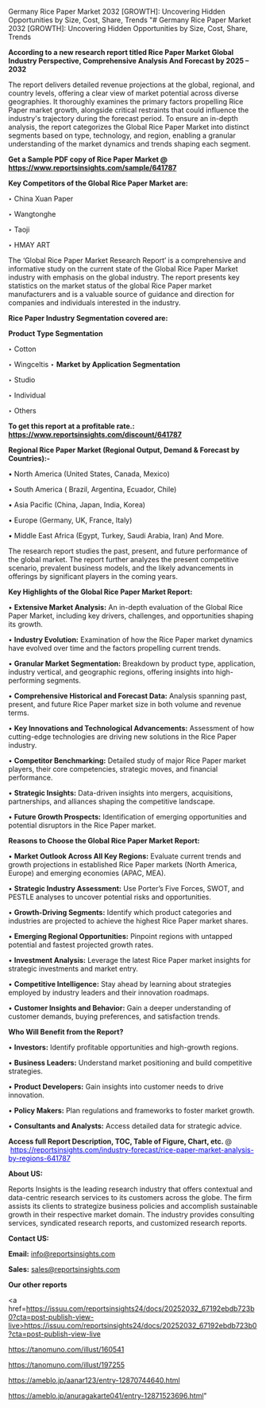 Germany Rice Paper Market 2032 [GROWTH]: Uncovering Hidden Opportunities by Size, Cost, Share, Trends
"# Germany Rice Paper Market 2032 [GROWTH]: Uncovering Hidden Opportunities by Size, Cost, Share, Trends

<strong>According to a new research report titled Rice Paper Market Global Industry Perspective, Comprehensive Analysis And Forecast by 2025 – 2032</strong>

The report delivers detailed revenue projections at the global, regional, and country levels, offering a clear view of market potential across diverse geographies. It thoroughly examines the primary factors propelling Rice Paper market growth, alongside critical restraints that could influence the industry's trajectory during the forecast period. To ensure an in-depth analysis, the report categorizes the Global Rice Paper Market into distinct segments based on type, technology, and region, enabling a granular understanding of the market dynamics and trends shaping each segment.

<strong>Get a Sample PDF copy of Rice Paper Market </strong><strong>@<a href=https://www.reportsinsights.com/sample/641787 style=color:#0000ff;> https://www.reportsinsights.com/sample/641787</a></strong></font>

<strong>Key Competitors of the Global Rice Paper Market are:</strong>

‣ China Xuan Paper

‣ Wangtonghe

‣ Taoji

‣ HMAY ART

The ‘Global Rice Paper Market Research Report’ is a comprehensive and informative study on the current state of the Global Rice Paper Market industry with emphasis on the global industry. The report presents key statistics on the market status of the global Rice Paper market manufacturers and is a valuable source of guidance and direction for companies and individuals interested in the industry.

<strong>Rice Paper Industry Segmentation covered are:</strong>

<strong>Product Type Segmentation</strong>

‣ Cotton

‣ Wingceltis
‣ 
<strong>Market by Application Segmentation</strong>

‣ Studio

‣ Individual

‣ Others

<strong>To get this report at a profitable rate.: <a href=https://www.reportsinsights.com/discount/641787 style=color:#0000ff;>https://www.reportsinsights.com/discount/641787</a></strong></font>

<strong>Regional Rice Paper Market (Regional Output, Demand &amp; Forecast by Countries):-</strong>

• North America (United States, Canada, Mexico)

• South America ( Brazil, Argentina, Ecuador, Chile)

• Asia Pacific (China, Japan, India, Korea)

• Europe (Germany, UK, France, Italy)

• Middle East Africa (Egypt, Turkey, Saudi Arabia, Iran) And More.

The research report studies the past, present, and future performance of the global market. The report further analyzes the present competitive scenario, prevalent business models, and the likely advancements in offerings by significant players in the coming years.

<strong>Key Highlights of the Global Rice Paper Market Report:</strong>

• <strong>Extensive Market Analysis:</strong> An in-depth evaluation of the Global Rice Paper Market, including key drivers, challenges, and opportunities shaping its growth.

• <strong>Industry Evolution:</strong> Examination of how the Rice Paper market dynamics have evolved over time and the factors propelling current trends.

• <strong>Granular Market Segmentation:</strong> Breakdown by product type, application, industry vertical, and geographic regions, offering insights into high-performing segments.

• <strong>Comprehensive Historical and Forecast Data:</strong> Analysis spanning past, present, and future Rice Paper market size in both volume and revenue terms.

• <strong>Key Innovations and Technological Advancements:</strong> Assessment of how cutting-edge technologies are driving new solutions in the Rice Paper industry.

• <strong>Competitor Benchmarking:</strong> Detailed study of major Rice Paper market players, their core competencies, strategic moves, and financial performance.

• <strong>Strategic Insights:</strong> Data-driven insights into mergers, acquisitions, partnerships, and alliances shaping the competitive landscape.

• <strong>Future Growth Prospects:</strong> Identification of emerging opportunities and potential disruptors in the Rice Paper market.

<strong>Reasons to Choose the Global Rice Paper Market Report:</strong>

• <strong>Market Outlook Across All Key Regions:</strong> Evaluate current trends and growth projections in established Rice Paper markets (North America, Europe) and emerging economies (APAC, MEA).

• <strong>Strategic Industry Assessment:</strong> Use Porter’s Five Forces, SWOT, and PESTLE analyses to uncover potential risks and opportunities.

• <strong>Growth-Driving Segments:</strong> Identify which product categories and industries are projected to achieve the highest Rice Paper market shares.

• <strong>Emerging Regional Opportunities:</strong> Pinpoint regions with untapped potential and fastest projected growth rates.

• <strong>Investment Analysis:</strong> Leverage the latest Rice Paper market insights for strategic investments and market entry.

• <strong>Competitive Intelligence:</strong> Stay ahead by learning about strategies employed by industry leaders and their innovation roadmaps.

• <strong>Customer Insights and Behavior:</strong> Gain a deeper understanding of customer demands, buying preferences, and satisfaction trends.

<strong>Who Will Benefit from the Report?</strong>

• <strong>Investors:</strong> Identify profitable opportunities and high-growth regions.

• <strong>Business Leaders:</strong> Understand market positioning and build competitive strategies.

• <strong>Product Developers:</strong> Gain insights into customer needs to drive innovation.

• <strong>Policy Makers:</strong> Plan regulations and frameworks to foster market growth.

• <strong>Consultants and Analysts:</strong> Access detailed data for strategic advice.
</ul>
<strong>Access full Report Description, TOC, Table of Figure, Chart, etc. </strong>@  <a href=https://reportsinsights.com/industry-forecast/rice-paper-market-analysis-by-regions-641787 style=color:#0000ff;>https://reportsinsights.com/industry-forecast/rice-paper-market-analysis-by-regions-641787</a></font>

<strong><strong>About US</strong>:</strong>

Reports Insights is the leading research industry that offers contextual and data-centric research services to its customers across the globe. The firm assists its clients to strategize business policies and accomplish sustainable growth in their respective market domain. The industry provides consulting services, syndicated research reports, and customized research reports.

<strong>Contact US:</strong>

<p class=""""><b>Email:</b> <a href=mailto:info@reportsinsights.com>info@reportsinsights.com</a></p>
<p class=""""><b>Sales:</b> <a href=mailto:sales@reportsinsights.com>sales@reportsinsights.com</a></p>

<strong>Our other reports</strong>

<a href=https://issuu.com/reportsinsights24/docs/20252032_67192ebdb723b0?cta=post-publish-view-live>https://issuu.com/reportsinsights24/docs/20252032_67192ebdb723b0?cta=post-publish-view-live</a>

<a href=https://tanomuno.com/illust/160541>https://tanomuno.com/illust/160541</a>

<a href=https://tanomuno.com/illust/197255>https://tanomuno.com/illust/197255</a>

<a href=https://ameblo.jp/aanar123/entry-12870744640.html>https://ameblo.jp/aanar123/entry-12870744640.html</a>

<a href=https://ameblo.jp/anuragakarte041/entry-12871523696.html>https://ameblo.jp/anuragakarte041/entry-12871523696.html</a>"
